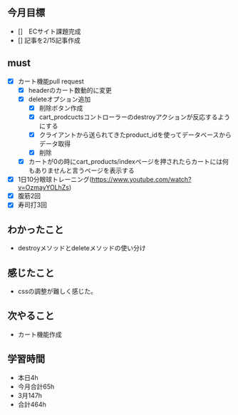 
## 今月目標
- []　ECサイト課題完成
- [] 記事を2/15記事作成


## must
- [x] カート機能pull request
  - [x] headerのカート数動的に変更
  - [x] deleteオプション追加
    - [x] 削除ボタン作成
    - [x] cart_prodcuctsコントローラーのdestroyアクションが反応するようにする
    - [x] クライアントから送られてきたproduct_idを使ってデータベースからデータ取得
    - [x] 削除
  - [x] カートが0の時にcart_products/indexページを押されたらカートには何もありませんと言うページを表示する 
 
- [x] 1日10分眼球トレーニング(https://www.youtube.com/watch?v=OzmayYOLhZs)
- [x] 腹筋2回
- [x] 寿司打3回

## わかったこと
- destroyメソッドとdeleteメソッドの使い分け


  
## 感じたこと
- cssの調整が難しく感じた。
  
## 次やること
  - カート機能作成

## 学習時間
  - 本日4h
  - 今月合計65h
  - 3月147h
  - 合計464h
